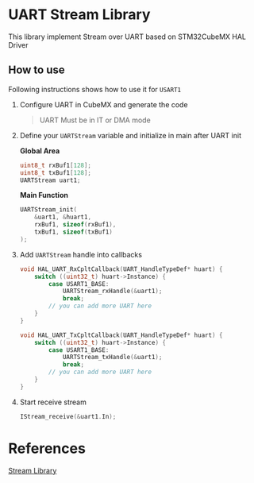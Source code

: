 # UART Stream Library

This library implement Stream over UART based on STM32CubeMX HAL Driver

## How to use
Following instructions shows how to use it for `USART1`

1. Configure UART in CubeMX and generate the code
    > UART Must be in IT or DMA mode

2. Define your `UARTStream` variable and initialize in main after UART init

    **Global Area**
    ```C
    uint8_t rxBuf1[128];
    uint8_t txBuf1[128];
    UARTStream uart1;
    ```

    **Main Function**
    ```C
    UARTStream_init(
        &uart1, &huart1,
        rxBuf1, sizeof(rxBuf1),
        txBuf1, sizeof(txBuf1)
    );
    ```
3. Add `UARTStream` handle into callbacks
    ```C
    void HAL_UART_RxCpltCallback(UART_HandleTypeDef* huart) {
        switch ((uint32_t) huart->Instance) {
            case USART1_BASE:
                UARTStream_rxHandle(&uart1);
                break;
            // you can add more UART here
        }
    }

    void HAL_UART_TxCpltCallback(UART_HandleTypeDef* huart) {
        switch ((uint32_t) huart->Instance) {
            case USART1_BASE:
                UARTStream_txHandle(&uart1);
                break;
            // you can add more UART here
        }
    }
    ```
4. Start receive stream 
    ```C
    IStream_receive(&uart1.In);
    ```

# References
[Stream Library](https://github.com/Ali-Mirghasemi/Stream)



